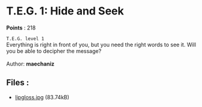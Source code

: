 # T.E.G. 1: Hide and Seek
**Points** : 218

`T.E.G. level 1`<br>Everything is right in front of you, but you need the right words to see it. Will you be able to decipher the message?<br><br>Author: <b>maechaniz</b>

## Files : 

 - [lipgloss.jpg](./lipgloss.jpg) (83.74kB)